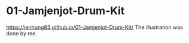 # 01-Jamjenjot-Drum-Kit
https://jenhung83.github.io/01-Jamjenjot-Drum-Kit/
The illustration was done by me.
